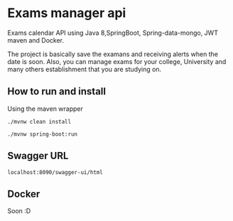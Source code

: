 # Exams manager api
Exams calendar API using Java 8,SpringBoot, Spring-data-mongo, JWT maven and Docker.

The project is basically save the examans and receiving alerts when the date is soon. Also, you can manage exams for your college, 
University and many others establishment that you are studying on.


## How to run and install

Using the maven wrapper

`./mvnw clean install`

`./mvnw spring-boot:run`


## Swagger URL

`localhost:8090/swagger-ui/html`

## Docker

Soon :D
